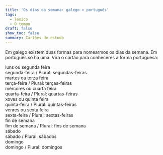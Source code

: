 ```yaml
---
title: 'Os dias da semana: galego > português'
tags:
  - lexico
  - O tempo
draft: false
show_toc: false
summary: Cartões de estudo
---
```

Em galego existem duas formas para nomearmos os dias da semana. Em português só há uma. Vira o cartão para conheceres a forma portuguesa:

<e-card color="1">
<div>luns ou segunda feira</div>
<div>segunda-feira / Plural: segundas-feiras</div>
</e-card>

<e-card color="2">
<div>martes ou terza feira</div>
<div>terça-feira / Plural: terças-feiras</div>
</e-card>

<e-card color="3">
<div>mércores ou cuarta feira</div>
<div>quarta-feira / Plural: quartas-feiras</div>
</e-card>

<e-card color="4">
<div>xoves ou quinta feira</div>
<div>quinta-feira / Plural: quintas-feiras</div>
</e-card>

<e-card color="5">
<div>venres ou sexta feira</div>
<div>sexta-feira / Plural: sextas-feiras</div>
</e-card>

<e-card color="6">
<div>fin de semana</div>
<div>fim de semana / Plural: fins de semana</div>
</e-card>

<e-card color="7">
<div>sábado</div>
<div>sábado / Plural: sábados</div>
</e-card>

<e-card color="8">
<div>domingo</div>
<div>domingo / Plural: domingos</div>
</e-card>
